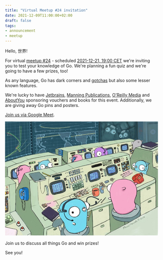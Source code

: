 ```yaml
---
title: "Virtual Meetup #24 invitation"
date: 2021-12-09T11:00:00+02:00
draft: false
tags:
- announcement
- meetup
---
```


Hello, 世界!

For virtual [meetup #24](https://www.meetup.com/Leipzig-Golang/events/277710643/) - scheduled
[2021-12-21, 19:00 CET](https://www.meetup.com/Leipzig-Golang/events/277710643/) we're inviting
you to test your knowledge of Go. We're planning a fun quiz and we're going
to have a few prizes, too!

As any language, Go has dark corners and
[gotchas](https://github.com/golang-leipzig/gotchas) but also some lesser known
features.

We're lucky to have [Jetbrains](https://www.jetbrains.com/), [Manning Publications](https://www.manning.com/), [O'Reilly
Media](https://www.oreilly.com/) and [AboutYou](https://www.aboutyou.com) sponsoring vouchers and books for this event.
Additionally, we are giving away Go pins and posters.

[Join us via Google Meet](https://meet.google.com/ous-mtys-wsx).

![](/images/gopher10th-small-50.jpg)

Join us to discuss all things Go and win prizes!

See you!


<!--

TODO: outreach.

https://www.linkedin.com/posts/martin-czygan-58348842_security-golang-leipzig-activity-6858703511115358208-gGa4
https://twitter.com/cvvfj/status/1452982081198362635

-->
